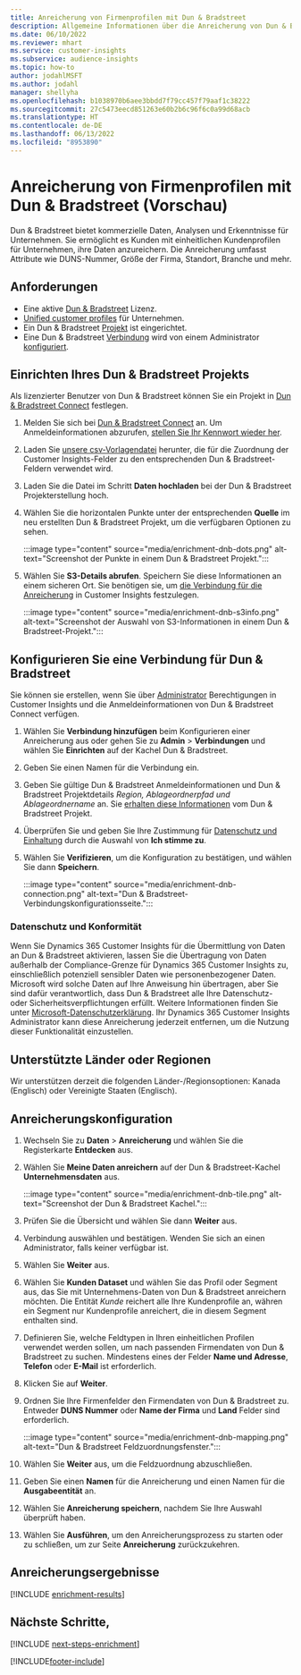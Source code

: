 ```yaml
---
title: Anreicherung von Firmenprofilen mit Dun & Bradstreet
description: Allgemeine Informationen über die Anreicherung von Dun & Bradstreet durch Dritte.
ms.date: 06/10/2022
ms.reviewer: mhart
ms.service: customer-insights
ms.subservice: audience-insights
ms.topic: how-to
author: jodahlMSFT
ms.author: jodahl
manager: shellyha
ms.openlocfilehash: b1038970b6aee3bbdd7f79cc457f79aaf1c38222
ms.sourcegitcommit: 27c5473eecd851263e60b2b6c96f6c0a99d68acb
ms.translationtype: HT
ms.contentlocale: de-DE
ms.lasthandoff: 06/13/2022
ms.locfileid: "8953890"
---
```

# <a name="enrichment-of-company-profiles-with-dun--bradstreet-preview"></a>Anreicherung von Firmenprofilen mit Dun & Bradstreet (Vorschau)

Dun & Bradstreet bietet kommerzielle Daten, Analysen und Erkenntnisse für Unternehmen. Sie ermöglicht es Kunden mit einheitlichen Kundenprofilen für Unternehmen, ihre Daten anzureichern. Die Anreicherung umfasst Attribute wie DUNS-Nummer, Größe der Firma, Standort, Branche und mehr.

## <a name="prerequisites"></a>Anforderungen

- Eine aktive [Dun & Bradstreet](https://www.dnb.com/marketing/media/give-your-data-a-boost.html?source=microsoft_audience_insights) Lizenz.
- [Unified customer profiles](customer-profiles.md) für Unternehmen.
- Ein Dun & Bradstreet [Projekt](#set-up-your-dun--bradstreet-project) ist eingerichtet.
- Eine Dun & Bradstreet [Verbindung](connections.md) wird von einem Administrator [konfiguriert](#configure-a-connection-for-dun--bradstreet).

## <a name="set-up-your-dun--bradstreet-project"></a>Einrichten Ihres Dun & Bradstreet Projekts

Als lizenzierter Benutzer von Dun & Bradstreet können Sie ein Projekt in [Dun & Bradstreet Connect](https://connect.dnb.com?lead_source=microsoft_audienceinsights) festlegen.

1. Melden Sie sich bei [Dun & Bradstreet Connect](https://connect.dnb.com?lead_source=microsoft_audienceinsights) an. Um Anmeldeinformationen abzurufen, [stellen Sie Ihr Kennwort wieder her](https://sso.dnb.com/signin/forgot-password?lead_source=microsoft_audienceinsights).

1. Laden Sie [unsere csv-Vorlagendatei](https://c360devenrichment.blob.core.windows.net/mapping/DnBCIdatamapping.csv) herunter, die für die Zuordnung der Customer Insights-Felder zu den entsprechenden Dun & Bradstreet-Feldern verwendet wird.

1. Laden Sie die Datei im Schritt **Daten hochladen** bei der Dun & Bradstreet Projekterstellung hoch.

1. Wählen Sie die horizontalen Punkte unter der entsprechenden **Quelle** im neu erstellten Dun & Bradstreet Projekt, um die verfügbaren Optionen zu sehen.

   :::image type="content" source="media/enrichment-dnb-dots.png" alt-text="Screenshot der Punkte in einem Dun & Bradstreet Projekt.":::

1. Wählen Sie **S3-Details abrufen**. Speichern Sie diese Informationen an einem sicheren Ort. Sie benötigen sie, um [die Verbindung für die Anreicherung](#configure-a-connection-for-dun--bradstreet) in Customer Insights festzulegen.

   :::image type="content" source="media/enrichment-dnb-s3info.png" alt-text="Screenshot der Auswahl von S3-Informationen in einem Dun & Bradstreet-Projekt.":::

## <a name="configure-a-connection-for-dun--bradstreet"></a>Konfigurieren Sie eine Verbindung für Dun & Bradstreet

Sie können sie erstellen, wenn Sie über [Administrator](permissions.md#admin) Berechtigungen in Customer Insights und die Anmeldeinformationen von Dun & Bradstreet Connect verfügen.

1. Wählen Sie **Verbindung hinzufügen** beim Konfigurieren einer Anreicherung aus oder gehen Sie zu **Admin** > **Verbindungen** und wählen Sie **Einrichten** auf der Kachel Dun & Bradstreet.

1. Geben Sie einen Namen für die Verbindung ein.

1. Geben Sie gültige Dun & Bradstreet Anmeldeinformationen und Dun & Bradstreet Projektdetails *Region, Ablageordnerpfad und Ablageordnername* an. Sie [erhalten diese Informationen](#set-up-your-dun--bradstreet-project) vom Dun & Bradstreet Projekt.

1. Überprüfen Sie und geben Sie Ihre Zustimmung für [Datenschutz und Einhaltung](#data-privacy-and-compliance) durch die Auswahl von **Ich stimme zu**.

1. Wählen Sie **Verifizieren**, um die Konfiguration zu bestätigen, und wählen Sie dann **Speichern**.

   :::image type="content" source="media/enrichment-dnb-connection.png" alt-text="Dun & Bradstreet-Verbindungskonfigurationsseite.":::

### <a name="data-privacy-and-compliance"></a>Datenschutz und Konformität

Wenn Sie Dynamics 365 Customer Insights für die Übermittlung von Daten an Dun & Bradstreet aktivieren, lassen Sie die Übertragung von Daten außerhalb der Compliance-Grenze für Dynamics 365 Customer Insights zu, einschließlich potenziell sensibler Daten wie personenbezogener Daten. Microsoft wird solche Daten auf Ihre Anweisung hin übertragen, aber Sie sind dafür verantwortlich, dass Dun & Bradstreet alle Ihre Datenschutz- oder Sicherheitsverpflichtungen erfüllt. Weitere Informationen finden Sie unter [Microsoft-Datenschutzerklärung](https://go.microsoft.com/fwlink/?linkid=396732).
Ihr Dynamics 365 Customer Insights Administrator kann diese Anreicherung jederzeit entfernen, um die Nutzung dieser Funktionalität einzustellen.

## <a name="supported-countries-or-regions"></a>Unterstützte Länder oder Regionen

Wir unterstützen derzeit die folgenden Länder-/Regionsoptionen: Kanada (Englisch) oder Vereinigte Staaten (Englisch).

## <a name="configure-the-enrichment"></a>Anreicherungskonfiguration

1. Wechseln Sie zu **Daten** > **Anreicherung** und wählen Sie die Registerkarte **Entdecken** aus.

1. Wählen Sie **Meine Daten anreichern** auf der Dun & Bradstreet-Kachel **Unternehmensdaten** aus.

   :::image type="content" source="media/enrichment-dnb-tile.png" alt-text="Screenshot der Dun & Bradstreet Kachel.":::

1. Prüfen Sie die Übersicht und wählen Sie dann **Weiter** aus.

1. Verbindung auswählen und bestätigen. Wenden Sie sich an einen Administrator, falls keiner verfügbar ist.

1. Wählen Sie **Weiter** aus.

1. Wählen Sie **Kunden Dataset** und wählen Sie das Profil oder Segment aus, das Sie mit Unternehmens-Daten von Dun & Bradstreet anreichern möchten. Die Entität *Kunde* reichert alle Ihre Kundenprofile an, währen ein Segment nur Kundenprofile anreichert, die in diesem Segment enthalten sind.

1. Definieren Sie, welche Feldtypen in Ihren einheitlichen Profilen verwendet werden sollen, um nach passenden Firmendaten von Dun & Bradstreet zu suchen. Mindestens eines der Felder **Name und Adresse**, **Telefon** oder **E-Mail** ist erforderlich.

1. Klicken Sie auf **Weiter**.

1. Ordnen Sie Ihre Firmenfelder den Firmendaten von Dun & Bradstreet zu. Entweder **DUNS Nummer** oder **Name der Firma** und **Land** Felder sind erforderlich.

      :::image type="content" source="media/enrichment-dnb-mapping.png" alt-text="Dun & Bradstreet Feldzuordnungsfenster.":::

1. Wählen Sie **Weiter** aus, um die Feldzuordnung abzuschließen.

1. Geben Sie einen **Namen** für die Anreicherung und einen Namen für die **Ausgabeentität** an.

1. Wählen Sie **Anreicherung speichern**, nachdem Sie Ihre Auswahl überprüft haben.

1. Wählen Sie **Ausführen**, um den Anreicherungsprozess zu starten oder zu schließen, um zur Seite **Anreicherung** zurückzukehren.

## <a name="enrichment-results"></a>Anreicherungsergebnisse

[!INCLUDE [enrichment-results](includes/enrichment-results.md)]

## <a name="next-steps"></a>Nächste Schritte,

[!INCLUDE [next-steps-enrichment](includes/next-steps-enrichment.md)]

[!INCLUDE[footer-include](includes/footer-banner.md)]
